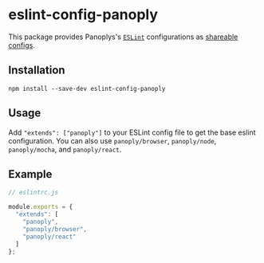 # eslint-config-panoply

This package provides Panoplys's [`ESLint`](http://eslint.org/) configurations as [shareable configs](http://eslint.org/docs/developer-guide/shareable-configs.html).

## Installation

`npm install --save-dev eslint-config-panoply`

## Usage

Add `"extends": ["panoply"]` to your ESLint config file to get the base eslint configuration. You can also use `panoply/browser`, `panoply/node`, `panoply/mocha`, and `panoply/react`.

## Example

```js
// eslintrc.js

module.exports = {
  "extends": [
    "panoply",
    "panoply/browser",
    "panoply/react"
  ]
};
```
